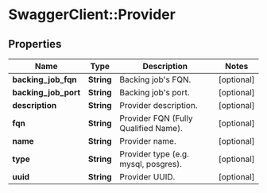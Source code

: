 # SwaggerClient::Provider

## Properties
Name | Type | Description | Notes
------------ | ------------- | ------------- | -------------
**backing_job_fqn** | **String** | Backing job&#39;s FQN. | [optional] 
**backing_job_port** | **String** | Backing job&#39;s port. | [optional] 
**description** | **String** | Provider description. | [optional] 
**fqn** | **String** | Provider FQN (Fully Qualified Name). | [optional] 
**name** | **String** | Provider name. | [optional] 
**type** | **String** | Provider type (e.g. mysql, posgres). | [optional] 
**uuid** | **String** | Provider UUID. | [optional] 


